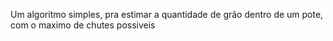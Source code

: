 Um algoritmo simples, pra estimar a quantidade de grão dentro de um pote, com o maximo de chutes possiveis
